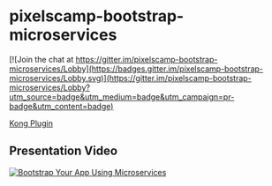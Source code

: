 # pixelscamp-bootstrap-microservices

[![Join the chat at https://gitter.im/pixelscamp-bootstrap-microservices/Lobby](https://badges.gitter.im/pixelscamp-bootstrap-microservices/Lobby.svg)](https://gitter.im/pixelscamp-bootstrap-microservices/Lobby?utm_source=badge&utm_medium=badge&utm_campaign=pr-badge&utm_content=badge)

[Kong Plugin](https://github.com/driverpt/kong-redis-session)

## Presentation Video

[![Bootstrap Your App Using Microservices](http://img.youtube.com/vi/_3ujgUZz-NU/0.jpg)](http://www.youtube.com/watch?v=_3ujgUZz-NU "Bootstrap Your App Using Microservices")
